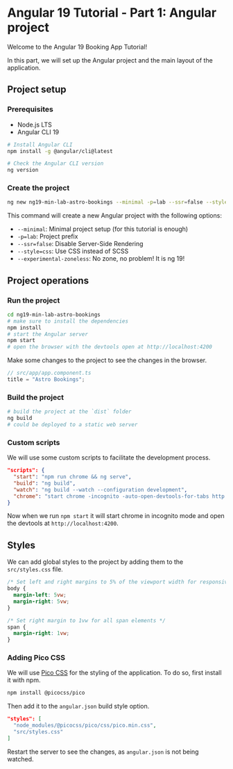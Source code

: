 # Angular 19 Tutorial - Part 1: Angular project

Welcome to the Angular 19 Booking App Tutorial!

In this part, we will set up the Angular project and the main layout of the application.

## Project setup

### Prerequisites

- Node.js LTS
- Angular CLI 19

```bash
# Install Angular CLI
npm install -g @angular/cli@latest

# Check the Angular CLI version
ng version
```

### Create the project

```bash
ng new ng19-min-lab-astro-bookings --minimal -p=lab --ssr=false --style=css --experimental-zoneless
```

This command will create a new Angular project with the following options:

- `--minimal`: Minimal project setup (for this tutorial is enough)
- `-p=lab`: Project prefix
- `--ssr=false`: Disable Server-Side Rendering
- `--style=css`: Use CSS instead of SCSS
- `--experimental-zoneless`: No zone, no problem! It is ng 19!

## Project operations

### Run the project

```bash
cd ng19-min-lab-astro-bookings
# make sure to install the dependencies
npm install
# start the Angular server
npm start
# open the browser with the devtools open at http://localhost:4200
```

Make some changes to the project to see the changes in the browser.

```typescript
// src/app/app.component.ts
title = "Astro Bookings";
```

### Build the project

```bash
# build the project at the `dist` folder
ng build
# could be deployed to a static web server
```

### Custom scripts

We will use some custom scripts to facilitate the development process.

```json
"scripts": {
  "start": "npm run chrome && ng serve",
  "build": "ng build",
  "watch": "ng build --watch --configuration development",
  "chrome": "start chrome -incognito -auto-open-devtools-for-tabs http://localhost:4200"
}
```

Now when we run `npm start` it will start chrome in incognito mode and open the devtools at `http://localhost:4200`.

## Styles

We can add global styles to the project by adding them to the `src/styles.css` file.

```css
/* Set left and right margins to 5% of the viewport width for responsiveness */
body {
  margin-left: 5vw;
  margin-right: 5vw;
}

/* Set right margin to 1vw for all span elements */
span {
  margin-right: 1vw;
}
```

### Adding Pico CSS

We will use [Pico CSS](https://picocss.com/) for the styling of the application. To do so, first install it with npm.

```bash
npm install @picocss/pico
```

Then add it to the `angular.json` build style option.

```json
"styles": [
  "node_modules/@picocss/pico/css/pico.min.css",
  "src/styles.css"
]
```

Restart the server to see the changes, as `angular.json` is not being watched.
